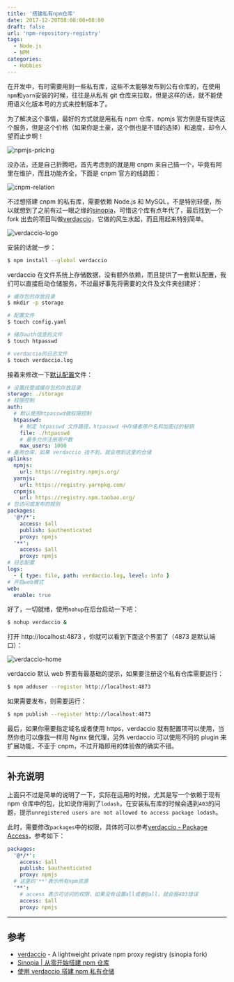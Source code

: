 ```yaml
---
title: '搭建私有npm仓库'
date: 2017-12-20T08:08:08+08:00
draft: false
url: 'npm-repository-registry'
tags:
  - Node.js
  - NPM
categories:
  - Hobbies
---
```


在开发中，有时需要用到一些私有库，这些不太能够发布到公有仓库的，在使用`npm`和`yarn`安装的时候，往往是从私有 git 仓库来拉取，但是这样的话，就不能使用语义化版本号的方式来控制版本了。

为了解决这个事情，最好的方式就是用私有 npm 仓库，npmjs 官方倒是有提供这个服务，但是这个价格（如果你是土豪，这个倒也是不错的选择）和速度，却令人望而止步啊！

![npmjs-pricing](https://cdn.itony.net/blog/20171220/0msbTJXerJp1T5w1pFFKn8gi.png)

没办法，还是自己折腾吧，首先考虑到的就是用 cnpm 来自己搞一个，毕竟有阿里在维护，而且功能齐全，下面是 cnpm 官方的线路图：

![cnpm-relation](https://cdn.itony.net/blog/20171220/Q3KNjKR5smGxkS68lF_omBte.png)

不过想搭建 cnpm 的私有库，需要依赖 Node.js 和 MySQL，不是特别轻便，所以就想到了之前有过一眼之缘的[sinopia](https://github.com/rlidwka/sinopia)，可惜这个库有点年代了，最后找到一个 fork 出去的项目叫做[verdaccio](https://github.com/verdaccio/verdaccio)，它做的风生水起，而且用起来特别简单。

![verdaccio-logo](https://cdn.itony.net/blog/20180531/FsgoFeW9QMxjI3E-NQVEVoeJ-DX_.png)

安装的话就一步：

```bash
$ npm install --global verdaccio
```

verdaccio 在文件系统上存储数据，没有额外依赖，而且提供了一套默认配置，我们可以直接启动仓储服务，不过最好事先将需要的文件及文件夹创建好：

```bash
# 缓存包的存放目录
$ mkdir -p storage

# 配置文件
$ touch config.yaml

# 储存auth信息的文件
$ touch htpasswd

# verdaccio的日志文件
$ touch verdaccio.log
```

接着来修改一下[默认配置](https://github.com/verdaccio/verdaccio/blob/master/wiki/config.md)文件：

```yaml
# 设置托管或缓存包的存放目录
storage: ./storage
# 权限控制
auth:
  # 默认使用htpasswd做权限控制
  htpasswd:
    # 制定 htpasswd 文件路径，htpasswd 中存储者用户名和加密过的秘钥
    file: ./htpasswd
    # 最多允许注册用户数
    max_users: 1000
# 备用仓库，如果 verdaccio 找不到，就会用到这里的仓储
uplinks:
  npmjs:
    url: https://registry.npmjs.org/
  yarnjs:
    url: https://registry.yarnpkg.com/
  cnpmjs:
    url: https://registry.npm.taobao.org/
# 包访问或发布的规则
packages:
  '@*/*':
    access: $all
    publish: $authenticated
    proxy: npmjs
  '**':
    access: $all
    proxy: npmjs
# 日志配置
logs:
  - { type: file, path: verdaccio.log, level: info }
# 开启web模式
web:
  enable: true
```

好了，一切就绪，使用`nohup`在后台启动一下吧：

```bash
$ nohup verdaccio &
```

打开 http://localhost:4873 ，你就可以看到下面这个界面了（4873 是默认端口）：

![verdaccio-home](https://cdn.itony.net/blog/20171220/qTY-1Ee2URUk5M247rHSRgdm.png)

verdaccio 默认 web 界面有最基础的提示，如果要注册这个私有仓库需要运行：

```bash
$ npm adduser --register http://localhost:4873
```

如果需要发布，则需要运行：

```bash
$ npm publish --register http://localhost:4873
```

最后，如果你需要指定域名或者使用 https，verdaccio 就有配置项可以使用，当然你也可以像我一样用 Nginx 做代理，另外 verdaccio 可以使用不同的 plugin 来扩展功能，不亚于 cnpm，不过开箱即用的体验做的确实不错。

---

## 补充说明

上面只不过是简单的说明了一下，实际在运用的时候，尤其是写一个依赖于现有 npm 仓库中的包，比如说你用到了`lodash`，在安装私有库的时候会遇到`403`的问题，提示`unregistered users are not allowed to access package lodash`。

此时，需要修改`packages`中的权限，具体的可以参考[verdaccio - Package Access](https://www.verdaccio.org/docs/en/packages.html)，参考如下：

```yaml
packages:
  '@*/*':
    access: $all
    publish: $authenticated
    proxy: npmjs
  # 这里的'**'表示所有npm资源
  '**':
    # access 表示可访问的权限，如果没有设置all或者@all，就会报403错误
    access: $all
    proxy: npmjs
```

---

## 参考

- [verdaccio](https://github.com/verdaccio/verdaccio) - A lightweight private npm proxy registry (sinopia fork)
- [Sinopia | 从零开始搭建 npm 仓库](https://zhuanlan.zhihu.com/p/20892656)
- [使用 verdaccio 搭建 npm 私有仓储](https://blog.sigoden.com/verdaccio--private-npm-registry/#scope-%E5%8C%85)
